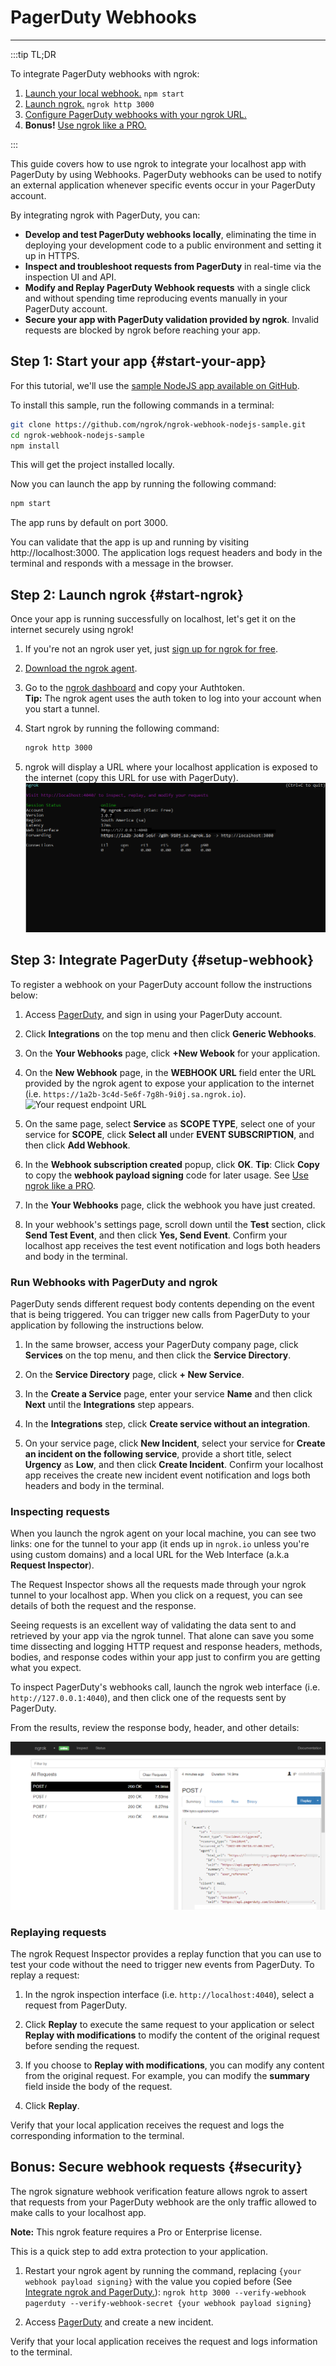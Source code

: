 # PagerDuty Webhooks
------------

:::tip TL;DR

To integrate PagerDuty webhooks with ngrok:
1. [Launch your local webhook.](#start-your-app) `npm start`
1. [Launch ngrok.](#start-ngrok) `ngrok http 3000`
1. [Configure PagerDuty webhooks with your ngrok URL.](#setup-webhook)
1. **Bonus!** [Use ngrok like a PRO.](#security)

:::


This guide covers how to use ngrok to integrate your localhost app with PagerDuty by using Webhooks.
PagerDuty webhooks can be used to notify an external application whenever specific events occur in your PagerDuty account. 

By integrating ngrok with PagerDuty, you can:

- **Develop and test PagerDuty webhooks locally**, eliminating the time in deploying your development code to a public environment and setting it up in HTTPS.
- **Inspect and troubleshoot requests from PagerDuty** in real-time via the inspection UI and API.
- **Modify and Replay PagerDuty Webhook requests** with a single click and without spending time reproducing events manually in your PagerDuty account.
- **Secure your app with PagerDuty validation provided by ngrok**. Invalid requests are blocked by ngrok before reaching your app.


## **Step 1**: Start your app {#start-your-app}

For this tutorial, we'll use the [sample NodeJS app available on GitHub](https://github.com/ngrok/ngrok-webhook-nodejs-sample). 

To install this sample, run the following commands in a terminal:

```bash
git clone https://github.com/ngrok/ngrok-webhook-nodejs-sample.git
cd ngrok-webhook-nodejs-sample
npm install
```

This will get the project installed locally.

Now you can launch the app by running the following command: 

```bash
npm start
```

The app runs by default on port 3000. 

You can validate that the app is up and running by visiting http://localhost:3000. The application logs request headers and body in the terminal and responds with a message in the browser.


## **Step 2**: Launch ngrok {#start-ngrok}

Once your app is running successfully on localhost, let's get it on the internet securely using ngrok! 

1. If you're not an ngrok user yet, just [sign up for ngrok for free](https://ngrok.com/signup).

1. [Download the ngrok agent](https://ngrok.com/download).

1. Go to the [ngrok dashboard](https://dashboard.ngrok.com) and copy your Authtoken. <br />
    **Tip:** The ngrok agent uses the auth token to log into your account when you start a tunnel.
    
1. Start ngrok by running the following command:
    ```bash
    ngrok http 3000
    ```

1. ngrok will display a URL where your localhost application is exposed to the internet (copy this URL for use with PagerDuty).
    ![ngrok agent running](/img/integrations/launch_ngrok_tunnel.png)


## **Step 3**: Integrate PagerDuty {#setup-webhook}

To register a webhook on your PagerDuty account follow the instructions below:

1. Access [PagerDuty](https://www.pagerduty.com/), and sign in using your PagerDuty account.

1. Click **Integrations** on the top menu and then click **Generic Webhooks**.

1. On the **Your Webhooks** page, click **+New Webook** for your application.

1. On the **New Webhook** page, in the **WEBHOOK URL** field enter the URL provided by the ngrok agent to expose your application to the internet (i.e. `https://1a2b-3c4d-5e6f-7g8h-9i0j.sa.ngrok.io`).
    ![Your request endpoint URL](img/ngrok_url_configuration_pagerduty.png)

1. On the same page, select **Service** as **SCOPE TYPE**, select one of your service for **SCOPE**, click **Select all** under **EVENT SUBSCRIPTION**, and then click **Add Webhook**.

1. In the **Webhook subscription created** popup, click **OK**.
    **Tip**:  Click **Copy** to copy the **webhook payload signing** code for later usage. See [Use ngrok like a PRO](#security).

1. In the **Your Webhooks** page, click the webhook you have just created.

1. In your webhook's settings page, scroll down until the **Test** section, click **Send Test Event**, and then click **Yes, Send Event**.
    Confirm your localhost app receives the test event notification and logs both headers and body in the terminal.


### Run Webhooks with PagerDuty and ngrok

PagerDuty sends different request body contents depending on the event that is being triggered.
You can trigger new calls from PagerDuty to your application by following the instructions below.

1. In the same browser, access your PagerDuty company page, click **Services** on the top menu, and then click the **Service Directory**.

1. On the **Service Directory** page, click **+ New Service**.

1. In the **Create a Service** page, enter your service **Name** and then click **Next** until the **Integrations** step appears.

1. In the **Integrations** step, click **Create service without an integration**.

1. On your service page, click **New Incident**, select your service for **Create an incident on the following service**, provide a short title, select **Urgency** as **Low**, and then click **Create Incident**.
    Confirm your localhost app receives the create new incident event notification and logs both headers and body in the terminal.


### Inspecting requests

When you launch the ngrok agent on your local machine, you can see two links: one for the tunnel to your app (it ends up in `ngrok.io` unless you're using custom domains) and a local URL for the Web Interface (a.k.a **Request Inspector**).

The Request Inspector shows all the requests made through your ngrok tunnel to your localhost app. When you click on a request, you can see details of both the request and the response.

Seeing requests is an excellent way of validating the data sent to and retrieved by your app via the ngrok tunnel. That alone can save you some time dissecting and logging HTTP request and response headers, methods, bodies, and response codes within your app just to confirm you are getting what you expect.

To inspect PagerDuty's webhooks call, launch the ngrok web interface (i.e. `http://127.0.0.1:4040`), and then click one of the requests sent by PagerDuty.

From the results, review the response body, header, and other details:

![ngrok Request Inspector](img/ngrok_introspection_pagerduty_webhooks.png)


### Replaying requests

The ngrok Request Inspector provides a replay function that you can use to test your code without the need to trigger new events from PagerDuty. To replay a request:

1. In the ngrok inspection interface (i.e. `http://localhost:4040`), select a request from PagerDuty.

1. Click **Replay** to execute the same request to your application or select **Replay with modifications** to modify the content of the original request before sending the request.

1. If you choose to **Replay with modifications**, you can modify any content from the original request. For example, you can modify the **summary** field inside the body of the request.

1. Click **Replay**.

Verify that your local application receives the request and logs the corresponding information to the terminal.


## **Bonus**: Secure webhook requests {#security}

The ngrok signature webhook verification feature allows ngrok to assert that requests from your PagerDuty webhook are the only traffic allowed to make calls to your localhost app.

**Note:** This ngrok feature requires a Pro or Enterprise license.

This is a quick step to add extra protection to your application.

1. Restart your ngrok agent by running the command, replacing `{your webhook payload signing}` with the value you copied before (See [Integrate ngrok and PagerDuty.](#setup-webhook)):
    `ngrok http 3000 --verify-webhook pagerduty --verify-webhook-secret {your webhook payload signing}`

1. Access [PagerDuty](https://www.pagerduty.com) and create a new incident.

Verify that your local application receives the request and logs information to the terminal.
